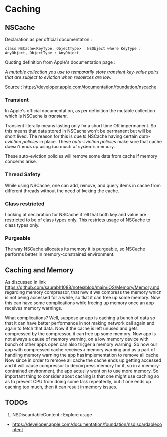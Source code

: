 #  Caching

## NSCache

Declaration as per official documentation :
```
class NSCache<KeyType, ObjectType> : NSObject where KeyType : AnyObject, ObjectType : AnyObject
```

Quoting definition from Apple's documentation page :

*A mutable collection you use to temporarily store transient key-value pairs that are subject to eviction when resources are low.*


Source : https://developer.apple.com/documentation/foundation/nscache

### Transient

In Apple's official documentation, as per definition the mutable collection which
is NSCache is *transient*.

Transient literally means lasting only for a short time OR impermanent. So this means
that data stored in NSCache won't be permanent but will be short lived. The reason
for this is due to NSCache having certain *auto-eviction policies* in place.
These *auto-eviction policies* make sure that cache doesn't ends up using too much 
of system’s memory.

These auto-eviction policies will remove some data from cache if memory concerns
arise.

### Thread Safety

While using NSCache, one can add, remove, and query items in cache from different
threads without the need of locking the cache.

### Class restricted

Looking at declaration for NSCache it tell that both key and value are restricted
to be of class types only. This restricts usage of NSCache to class types only.

### Purgeable

The way NSCache allocates its memory it is purgeable, so NSCache performs better in memory-constrained environment.

## Caching and Memory

As discussed in link https://github.com/saurabh1088/notes/blob/main/iOS/Memory/Memory.md regarding memory compressor, that
how it will compress the memory which is not being accessed for a while, so that it can free up some memory. Now this can
have some complications while freeing up memory once an app receives memory warnings.

What complications?
Well, suppose an app is caching a bunch of data so that it can have better performance in not making network call again and
again to fetch that data. Now if the cache is left unused and gets compressed by the compressor, it can free up some memory.
Now app is not always a cause of memory warning, on a low memory device with bunch of other apps open can also trigger a
memory warning. So now our app with compressed cache receives a memory warning and as a part of handling memory warning the
app has implementation to remove all cache. Now since in order to remove all cache the cache ends up getting accessed and
it will cause compressor to decompress memory for it, so in a memory-contrained environment, the app actually went on to
use more memory.
So important thing to consider about caching is that one might use caching so as to prevent CPU from doing some task repeatedly,
but if one ends up caching too much, then it can result in memory issues.



## TODOs

1. NSDiscardableContent : Explore usage
- https://developer.apple.com/documentation/foundation/nsdiscardablecontent
